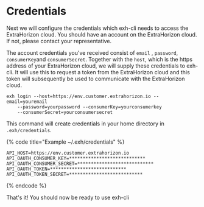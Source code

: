 # Credentials

Next we will configure the credentials which exh-cli needs  to access the ExtraHorizon cloud.  You should have an account on the ExtraHorizon cloud. If not, please contact your representative.

The account credentials you've received  consist of `email` , `password`, `consumerKey`and `consumerSecret`. Together with the `host`, which is the https address of your ExtraHorizon cloud, we will supply these credentials to exh-cli. It will use this to request a token from the ExtraHorizon cloud and this token will subsequently be used to communicate with the ExtraHorizon cloud.

```
exh login --host=https://env.customer.extrahorizon.io --email=youremail 
    --password=yourpassword --consumerKey=yourconsumerkey 
    --consumerSecret=yourconsumersecret
```

This command will create credentials in your home directory in `.exh/credentials`.&#x20;

{% code title="Example ~/.exh/credentials" %}
```
API_HOST=https://env.customer.extrahorizon.io
API_OAUTH_CONSUMER_KEY=****************************
API_OAUTH_CONSUMER_SECRET=****************************
API_OAUTH_TOKEN=****************************
API_OAUTH_TOKEN_SECRET=***************************
```
{% endcode %}

That's it! You should now be ready to use exh-cli
